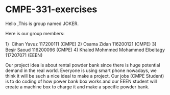 # CMPE-331-exercises

Hello ,This is group named JOKER.

Here is our group members:

1）Cihan Yavuz 117200111 (CMPE)
2) Osama Zidan 116200121 (CMPE)
3) Beşir Saoud 116200096 (CMPE)
4) Khaled Mohmmed Mohammed Elbeltagy 117207071 (EEEN)


Our project idea is about rental powder bank since there is huge potential demand in the real world. Everyone is using smart phone nowadays, we think it will be such a nice ideal to make a project. Our jobs (CMPE Student) is to do coding  of how power bank box works and our EEEN student will create a machine box to charge it and make a specific powder bank. 
